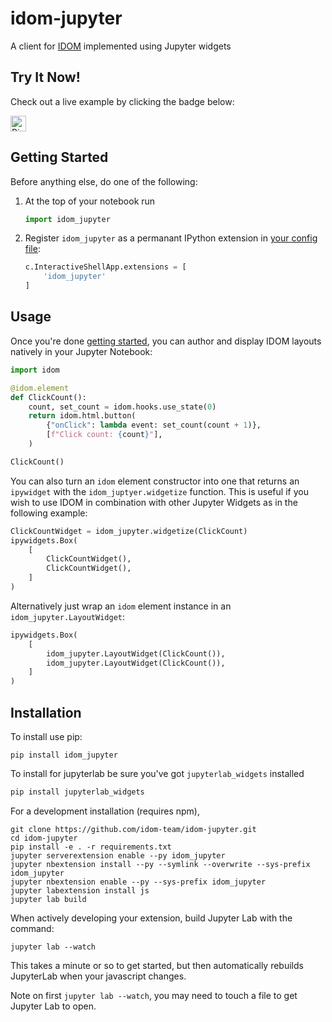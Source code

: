 # idom-jupyter

A client for [IDOM](https://github.com/idom-team/idom) implemented using Jupyter widgets

## Try It Now!

Check out a live example by clicking the badge below:

<a href="https://mybinder.org/v2/gh/idom-team/idom-jupyter/main?filepath=notebooks%2Fintroduction.ipynb">
    <img alt="Binder" height="25px" src="https://mybinder.org/badge_logo.svg" />
</a>

## Getting Started

Before anything else, do one of the following:

1. At the top of your notebook run

   ```python
   import idom_jupyter
   ```

2. Register `idom_jupyter` as a permanant IPython extension in [your config file](https://ipython.readthedocs.io/en/stable/config/intro.html#introduction-to-ipython-configuration):

   ```python
   c.InteractiveShellApp.extensions = [
       'idom_jupyter'
   ]
   ```

## Usage

Once you're done [getting started](#getting-started), you can author and display IDOM
layouts natively in your Jupyter Notebook:

```python
import idom

@idom.element
def ClickCount():
    count, set_count = idom.hooks.use_state(0)
    return idom.html.button(
        {"onClick": lambda event: set_count(count + 1)},
        [f"Click count: {count}"],
    )

ClickCount()
```

You can also turn an `idom` element constructor into one that returns an `ipywidget` with
the `idom_juptyer.widgetize` function. This is useful if you wish to use IDOM in combination
with other Jupyter Widgets as in the following example:

```python
ClickCountWidget = idom_jupyter.widgetize(ClickCount)
ipywidgets.Box(
    [
        ClickCountWidget(),
        ClickCountWidget(),
    ]
)
```

Alternatively just wrap an `idom` element instance in an `idom_jupyter.LayoutWidget`:

```python
ipywidgets.Box(
    [
        idom_jupyter.LayoutWidget(ClickCount()),
        idom_jupyter.LayoutWidget(ClickCount()),
    ]
)
```

## Installation

To install use pip:

```
pip install idom_jupyter
```

To install for jupyterlab be sure you've got `jupyterlab_widgets` installed

```bash
pip install jupyterlab_widgets
```

For a development installation (requires npm),

```
git clone https://github.com/idom-team/idom-jupyter.git
cd idom-jupyter
pip install -e . -r requirements.txt
jupyter serverextension enable --py idom_jupyter
jupyter nbextension install --py --symlink --overwrite --sys-prefix idom_jupyter
jupyter nbextension enable --py --sys-prefix idom_jupyter
jupyter labextension install js
jupyter lab build
```

When actively developing your extension, build Jupyter Lab with the command:

```
jupyter lab --watch
```

This takes a minute or so to get started, but then automatically rebuilds JupyterLab when your javascript changes.

Note on first `jupyter lab --watch`, you may need to touch a file to get Jupyter Lab to open.
